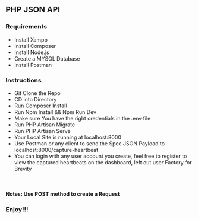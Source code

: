 ## PHP JSON API

### Requirements

<ul>
    <li>Install Xampp</li>
    <li>Install Composer</li>
    <li>Install Node.js</li>
    <li>Create a MYSQL Database</li>
    <li>Install Postman</li>
</ul>

### Instructions

<ul>
    <li>Git Clone the Repo</li>
    <li>CD into Directory</li>
    <li>Run Composer Install</li>
    <li>Run Npm Install && Npm Run Dev</li>
    <li>Make sure You have the right credentials in the .env file</li>
    <li>Run PHP Artisan Migrate</li>
    <li>Run PHP Artisan Serve</li>
    <li>Your Local Site is running at localhost:8000</li>
    <li>Use Postman or any client to send the Spec JSON Payload to localhost:8000/capture-heartbeat</li>
    <li>You can login with any user account you create, feel free to register to view the captured heartbeats on the dashboard, left out user Factory for Brevity</li>

</ul>
<br>
<h4><strong>Notes: </strong><span>Use POST method to create a Request</span></h4>
<h3>Enjoy!!!</h3>
